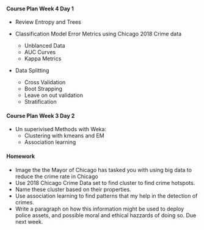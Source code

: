 #### Course Plan Week 4 Day 1
  * Review Entropy and Trees
  * Classification Model Error Metrics using Chicago 2018 Crime data
    
    + Unblanced Data
    + AUC Curves
    + Kappa Metrics
  
  * Data Splitting
  
    + Cross Validation
    + Boot Strapping
    + Leave on out validation
    + Stratification

#### Course Plan Week 3 Day 2
  
  * Un superivised Methods with Weka:
    + Clustering with kmeans and EM
    + Association learning
 
#### Homework
  + Image the the Mayor of Chicago has tasked you with using big data to reduce the crime rate in Chicago
  + Use 2018 Chicago Crime Data set to find cluster to find crime hotspots. 
  + Name these cluster based on their properties.
  + Use association learning to find patterns that my help in the detection of crimes. 
  + Write a paragraph on how this information might be used to deploy police assets, and possible moral and ethical hazzards of doing so. Due
  next week. 
  
  
  
  